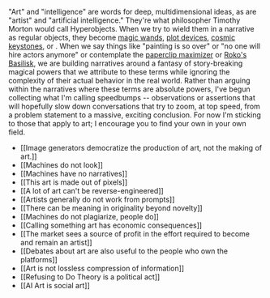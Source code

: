 ---
---

"Art" and "intelligence" are words for deep, multidimensional ideas, as are "artist" and "artificial intelligence." They're what philosopher Timothy Morton would call Hyperobjects. When we try to wield them in a narrative as regular objects, they become [magic wands](https://tvtropes.org/pmwiki/pmwiki.php/Main/MagicWand), [plot devices](https://tvtropes.org/pmwiki/pmwiki.php/Main/PlotDevice), [cosmic keystones](https://tvtropes.org/pmwiki/pmwiki.php/Main/CosmicKeystone), or . When we say things like "painting is so over" or "no one will hire actors anymore" or contemplate the [paperclip maximizer](https://en.wikipedia.org/wiki/Instrumental_convergence) or [Roko's Basilisk](https://en.wikipedia.org/wiki/Roko%27s_basilisk), we are building narratives around a fantasy of story-breaking magical powers that we attribute to these terms while ignoring the complexity of their actual behavior in the real world. Rather than arguing within the narratives where these terms are absolute powers, I've begun collecting what I'm calling speedbumps -- observations or assertions that will hopefully slow down conversations that try to zoom, at top speed, from a problem statement to a massive, exciting conclusion. For now I'm sticking to those that apply to art; I encourage you to find your own in your own field.

- [[Image generators democratize the production of art, not the making of art.]]
-  [[Machines do not look]]
- [[Machines have no narratives]]
- [[This art is made out of pixels]]
- [[A lot of art can't be reverse-engineered]]
- [[Artists generally do not work from prompts]]
- [[There can be meaning in originality beyond novelty]]
- [[Machines do not plagiarize, people do]]
- [[Calling something art has economic consequences]]
- [[The market sees a source of profit in the effort required to become and remain an artist]]
- [[Debates about art are also useful to the people who own the platforms]]
- [[Art is not lossless compression of information]]
- [[Refusing to Do Theory is a political act]]
- [[AI Art is social art]]


